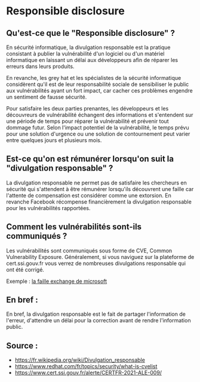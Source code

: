 # Responsible disclosure

## Qu'est-ce que le "Responsible disclosure" ?

En sécurité informatique, la divulgation responsable est la pratique consistant à publier la vulnérabilité d'un logiciel ou d'un matériel informatique en laissant un délai aux développeurs afin de réparer les erreurs dans leurs produits.

En revanche, les grey hat et les spécialistes de la sécurité informatique considèrent qu'il est de leur responsabilité sociale de sensibiliser le public aux vulnérabilités ayant un fort impact, car cacher ces problèmes engendre un sentiment de fausse sécurité.

Pour satisfaire les deux parties prenantes, les développeurs et les découvreurs de vulnérabilité échangent des informations et s'entendent sur une période de temps pour réparer la vulnérabilité et prévenir tout dommage futur. Selon l'impact potentiel de la vulnérabilité, le temps prévu pour une solution d'urgence ou une solution de contournement peut varier entre quelques jours et plusieurs mois. 


## Est-ce qu'on est rémunérer lorsqu'on suit la "divulgation responsable" ?

La divulgation responsable ne permet pas de satisfaire les chercheurs en sécurité qui s'attendent à être rémunérer lorsqu'ils découvrent une faille car l'attente de compensation est considérer comme une extorsion. En revanche Facebook récompense financièrement la divulgation responsable pour les vulnérabilités rapportées.


## Comment les vulnérabilités sont-ils communiqués ? 

Les vulnérabilités sont communiqués sous forme de CVE, Common Vulnerability Exposure. Généralement, si vous naviguez sur la plateforme de cert.ssi.gouv.fr vous verrez de nombreuses divulgations responsable qui ont été corrigé.

Exemple : 
<a href="https://www.microsoft.com/security/blog/2021/03/02/hafnium-targeting-exchange-servers/"> la faille exchange de microsoft </a>


## En bref :

En bref, la divulgation responsable est le fait de partager l'information de l'erreur, d'attendre un délai pour la correction avant de rendre l'information public.

## Source : 

- https://fr.wikipedia.org/wiki/Divulgation_responsable
- https://www.redhat.com/fr/topics/security/what-is-cvelist
- https://www.cert.ssi.gouv.fr/alerte/CERTFR-2021-ALE-009/